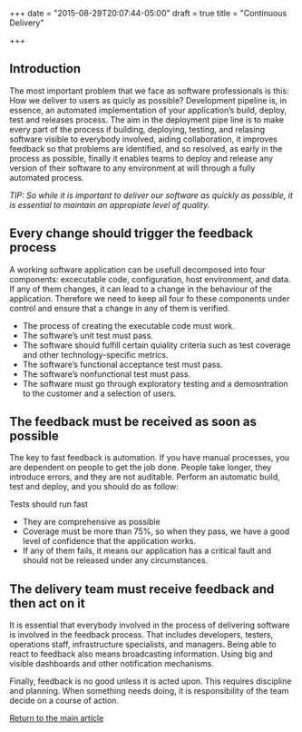 +++
date = "2015-08-29T20:07:44-05:00"
draft = true
title = "Continuous Delivery"

+++
## Introduction
The most important problem that we face as software professionals is this: How we deliver to users as quicly as possible? Development pipeline is, in essence, an automated implementation of your application’s build, deploy, test and releases process. The aim in the deployment pipe line is to make every part of the process if building, deploying, testing, and relasing software visible to everybody involved, aiding collaboration, it improves feedback so that problems are identified, and so resolved, as early in the process as possible, finally it enables teams to deploy and release any version of their software to any environment at will through a fully automated process.


*TIP: So while it is important to deliver our software as quickly as possible, it is essential to maintain an appropiate level of quality.*

## Every change should trigger the feedback process
A working software application can be usefull decomposed into four components: excecutable code, configuration, host environment, and data. If any of them changes, it can lead to a change in the behaviour of the application. Therefore we need to keep all four fo these components under control and ensure that a change in any of them is verified.

* The process of creating the executable code must work.
* The software’s unit test must pass.
* The software should fulfill certain quiality criteria such as test coverage and other technology-specific metrics.
* The software’s functional acceptance test must pass.
* The software’s nonfunctional test must pass.
* The software must go through exploratory testing and a demosntration to the customer and a selection of users.

## The feedback must be received as soon as possible
The key to fast feedback is automation. If you have manual processes, you are dependent on people to get the job done. People take longer, they introduce errors, and they are not auditable. Perform an automatic build, test and deploy, and you should do as follow:

Tests should run fast

* They are comprehensive as possible
* Coverage must be more than 75%, so when they pass, we have a good level of confidence that the application works.
* If any of them fails, it means our application has a critical fault and should not be released under any circumstances.

## The delivery team must receive feedback and then act on it
It is essential that everybody involved in the process of delivering software is involved in the feedback process. That includes developers, testers, operations staff, infrastructure specialists, and managers. Being able to react to feedback also means broadcasting information. Using big and visible dashboards and other notification mechanisms.

Finally, feedback is no good unless it is acted upon. This requires discipline and planning. When something needs doing, it is responsibility of the team decide on a course of action.

[Return to the main article](/techtalk/techtalks)
